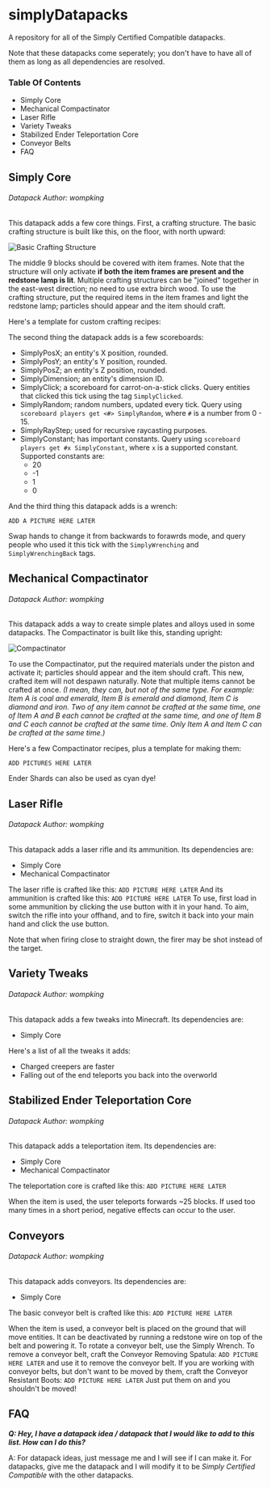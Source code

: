 # simplyDatapacks
A repository for all of the Simply Certified Compatible datapacks.

Note that these datapacks come seperately; you don't have to have all of them as long as all dependencies are resolved.

### Table Of Contents
* Simply Core
* Mechanical Compactinator
* Laser Rifle
* Variety Tweaks
* Stabilized Ender Teleportation Core
* Conveyor Belts
* FAQ


## Simply Core
###### Datapack Author: wompking
This datapack adds a few core things.
First, a crafting structure. The basic crafting structure is built like this, on the floor, with north upward:

![Basic Crafting Structure](https://cdn.discordapp.com/attachments/680681632373407779/680682979546234887/structure.png)

The middle 9 blocks should be covered with item frames. Note that the structure will only activate **if both the item frames are present and the redstone lamp is lit**. Multiple crafting structures can be "joined" together in the east-west direction; no need to use extra birch wood. To use the crafting structure, put the required items in the item frames and light the redstone lamp; particles should appear and the item should craft.

Here's a template for custom crafting recipes:

The second thing the datapack adds is a few scoreboards: 
* SimplyPosX; an entity's X position, rounded.
* SimplyPosY; an entity's Y position, rounded.
* SimplyPosZ; an entity's Z position, rounded.
* SimplyDimension; an entity's dimension ID.
* SimplyClick; a scoreboard for carrot-on-a-stick clicks. Query entities that clicked this tick using the tag `SimplyClicked`.
* SimplyRandom; random numbers, updated every tick. Query using `scoreboard players get <#> SimplyRandom`, where `#` is a number from 0 - 15.
* SimplyRayStep; used for recursive raycasting purposes.
* SimplyConstant; has important constants. Query using `scoreboard players get #x SimplyConstant`, where `x` is a supported constant. Supported constants are:
  * 20
  * -1
  * 1
  * 0
  
 And the third thing this datapack adds is a wrench:
 
`ADD A PICTURE HERE LATER`

Swap hands to change it from backwards to forawrds mode, and query people who used it this tick with the `SimplyWrenching` and `SimplyWrenchingBack` tags.
## Mechanical Compactinator
###### Datapack Author: wompking
This datapack adds a way to create simple plates and alloys used in some datapacks. The Compactinator is built like this, standing upright:

![Compactinator](https://cdn.discordapp.com/attachments/680681632373407779/680689259254120465/structurecompress.png)

To use the Compactinator, put the required materials under the piston and activate it; particles should appear and the item should craft. This new, crafted item will not despawn naturally. Note that multiple items cannot be crafted at once. *(I mean, they can, but not of the same type. For example: Item A is coal and emerald, Item B is emerald and diamond, Item C is diamond and iron. Two of any item cannot be crafted at the same time, one of Item A and B each cannot be crafted at the same time, and one of Item B and C each cannot be crafted at the same time. Only Item A and Item C can be crafted at the same time.)*

Here's a few Compactinator recipes, plus a template for making them:

`ADD PICTURES HERE LATER`

Ender Shards can also be used as cyan dye!

## Laser Rifle
###### Datapack Author: wompking
This datapack adds a laser rifle and its ammunition.
Its dependencies are:
* Simply Core
* Mechanical Compactinator

The laser rifle is crafted like this:
`ADD PICTURE HERE LATER`
And its ammunition is crafted like this:
`ADD PICTURE HERE LATER`
To use, first load in some ammunition by clicking the use button with it in your hand. To aim, switch the rifle into your offhand, and to fire, switch it back into your main hand and click the use button.

Note that when firing close to straight down, the firer may be shot instead of the target.

## Variety Tweaks
###### Datapack Author: wompking
This datapack adds a few tweaks into Minecraft.
Its dependencies are:
* Simply Core

Here's a list of all the tweaks it adds:
* Charged creepers are faster
* Falling out of the end teleports you back into the overworld

## Stabilized Ender Teleportation Core
###### Datapack Author: wompking
This datapack adds a teleportation item.
Its dependencies are:
* Simply Core
* Mechanical Compactinator

The teleportation core is crafted like this:
`ADD PICTURE HERE LATER`

When the item is used, the user teleports forwards ~25 blocks.
If used too many times in a short period, negative effects can occur to the user.

## Conveyors
###### Datapack Author: wompking
This datapack adds conveyors.
Its dependencies are:
* Simply Core

The basic conveyor belt is crafted like this:
`ADD PICTURE HERE LATER`

When the item is used, a conveyor belt is placed on the ground that will move entities. It can be deactivated by running a redstone wire on top of the belt and powering it.
To rotate a conveyor belt, use the Simply Wrench. To remove a conveyor belt, craft the Conveyor Removing Spatula:
`ADD PICTURE HERE LATER`
and use it to remove the conveyor belt.
If you are working with conveyor belts, but don't want to be moved by them, craft the Conveyor Resistant Boots:
`ADD PICTURE HERE LATER`
Just put them on and you shouldn't be moved!

## FAQ
***Q: Hey, I have a datapack idea / datapack that I would like to add to this list. How can I do this?***

A: For datapack ideas, just message me and I will see if I can make it. For datapacks, give me the datapack and I will modify it to be *Simply Certified Compatible* with the other datapacks.
